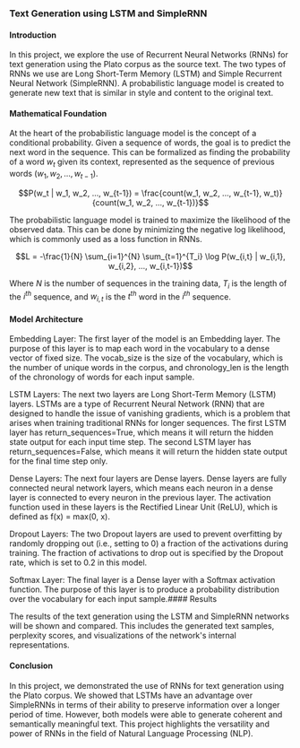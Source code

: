 ### Text Generation using LSTM and SimpleRNN

#### Introduction

In this project, we explore the use of Recurrent Neural Networks (RNNs) for text generation using the Plato corpus as the source text. The two types of RNNs we use are Long Short-Term Memory (LSTM) and Simple Recurrent Neural Network (SimpleRNN). A probabilistic language model is created to generate new text that is similar in style and content to the original text.

#### Mathematical Foundation

At the heart of the probabilistic language model is the concept of a conditional probability. Given a sequence of words, the goal is to predict the next word in the sequence. This can be formalized as finding the probability of a word $w_t$ given its context, represented as the sequence of previous words $(w_1, w_2, ..., w_{t-1})$.

$$P(w_t | w_1, w_2, ..., w_{t-1}) = \frac{count(w_1, w_2, ..., w_{t-1}, w_t)}{count(w_1, w_2, ..., w_{t-1})}$$

The probabilistic language model is trained to maximize the likelihood of the observed data. This can be done by minimizing the negative log likelihood, which is commonly used as a loss function in RNNs.

$$L = -\frac{1}{N} \sum_{i=1}^{N} \sum_{t=1}^{T_i} \log P(w_{i,t} | w_{i,1}, w_{i,2}, ..., w_{i,t-1})$$

Where $N$ is the number of sequences in the training data, $T_i$ is the length of the $i^{th}$ sequence, and $w_{i,t}$ is the $t^{th}$ word in the $i^{th}$ sequence.

#### Model Architecture

Embedding Layer:
The first layer of the model is an Embedding layer. The purpose of this layer is to map each word in the vocabulary to a dense vector of fixed size. The vocab_size is the size of the vocabulary, which is the number of unique words in the corpus, and chronology_len is the length of the chronology of words for each input sample.

LSTM Layers:
The next two layers are Long Short-Term Memory (LSTM) layers. LSTMs are a type of Recurrent Neural Network (RNN) that are designed to handle the issue of vanishing gradients, which is a problem that arises when training traditional RNNs for longer sequences. The first LSTM layer has return_sequences=True, which means it will return the hidden state output for each input time step. The second LSTM layer has return_sequences=False, which means it will return the hidden state output for the final time step only.

Dense Layers:
The next four layers are Dense layers. Dense layers are fully connected neural network layers, which means each neuron in a dense layer is connected to every neuron in the previous layer. The activation function used in these layers is the Rectified Linear Unit (ReLU), which is defined as f(x) = max(0, x).

Dropout Layers:
The two Dropout layers are used to prevent overfitting by randomly dropping out (i.e., setting to 0) a fraction of the activations during training. The fraction of activations to drop out is specified by the Dropout rate, which is set to 0.2 in this model.

Softmax Layer:
The final layer is a Dense layer with a Softmax activation function. The purpose of this layer is to produce a probability distribution over the vocabulary for each input sample.#### Results

The results of the text generation using the LSTM and SimpleRNN networks will be shown and compared. This includes the generated text samples, perplexity scores, and visualizations of the network's internal representations.

#### Conclusion

In this project, we demonstrated the use of RNNs for text generation using the Plato corpus. We showed that LSTMs have an advantage over SimpleRNNs in terms of their ability to preserve information over a longer period of time. However, both models were able to generate coherent and semantically meaningful text. This project highlights the versatility and power of RNNs in the field of Natural Language Processing (NLP).


